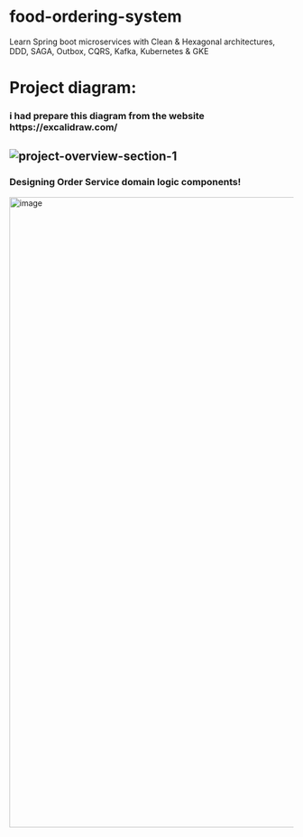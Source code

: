 # food-ordering-system
Learn Spring boot microservices with Clean &amp; Hexagonal architectures, DDD, SAGA, Outbox, CQRS, Kafka, Kubernetes &amp; GKE

<h1>Project diagram:</h1>

<h3>i had prepare this diagram from the website https://excalidraw.com/ </h3>

![project-overview-section-1](https://user-images.githubusercontent.com/83503063/226446892-214431fb-bb7e-4d58-acd1-6b7df5001849.png)
-----------------------------------------------------------------------------------------
<h3> Designing Order Service domain logic components! </h3>

<img width="1117" alt="image" src="https://user-images.githubusercontent.com/83503063/227133715-29c60510-6348-4a5c-8917-85ee1b12b6a5.png">
